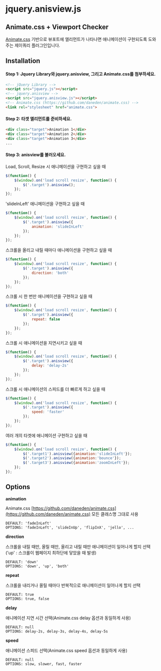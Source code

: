 # jquery.anisview.js
## Animate.css + Viewport Checker
[Animate.css](https://github.com/daneden/animate.css) 기반으로 뷰포트에 엘리먼트가 나타나면 애니메이션이 구현되도록 도와주는 제이쿼리 플러그인입니다.

## Installation

#### Step 1: Jquery Library와 jquery.anisview, 그리고 Animate.css를 첨부하세요.

```html
<!-- jQuery Library -->
<script src="jquery.js"></script>
<!-- jquery.anisview -->
<script src="jquery.anisview.js"></script>
<!-- Animate.css (https://github.com/daneden/animate.css) -->
<link rel="stylesheet" href="animate.css">
```

#### Step 2: 타겟 엘리먼트를 준비하세요.

```html
<div class="target">Animation 1</div>
<div class="target">Animation 2</div>
<div class="target">Animation 3</div>
...
```

#### Step 3: anisview를 불러오세요.

Load, Scroll, Resize 시 애니메이션을 구현하고 싶을 때
```javascript
$(function() {
	$(window).on('load scroll resize', function() {
		$('.target').anisview();
	});
});
```

'slideInLeft' 애니메이션을 구현하고 싶을 때
```javascript
$(function() {
	$(window).on('load scroll resize', function() {
		$('.target').anisview({
			animation: 'slideInLeft'
		});
	});
});
```

스크롤을 올리고 내릴 때마다 애니메이션을 구현하고 싶을 때
```javascript
$(function() {
	$(window).on('load scroll resize', function() {
		$('.target').anisview({
			direction: 'both'
		});
	});
});

```

스크롤 시 한 번만 애니메이션을 구현하고 싶을 때
```javascript
$(function() {
	$(window).on('load scroll resize', function() {
		$('.target').anisview({
			repeat: false
		});
	});
});
```

스크롤 시 애니메이션을 지연시키고 싶을 때
```javascript
$(function() {
	$(window).on('load scroll resize', function() {
		$('.target').anisview({
			delay: 'delay-2s'
		});
	});
});
```

스크롤 시 애니메이션의 스피드를 더 빠르게 하고 싶을 때
```javascript
$(function() {
	$(window).on('load scroll resize', function() {
		$('.target').anisview({
			speed: 'faster'
		});
	});
});
```

여러 개의 타겟에 애니메이션 구현하고 싶을 때
```javascript
$(function() {
	$(window).on('load scroll resize', function() {
		$('.target1').anisview({animation:'slideInLeft'});
		$('.target2').anisview({animation:'bounce'});
		$('.target3').anisview({animation:'zoomInLeft'});
	});
});
```

## Options

**animation**

Animate.css [https://github.com/daneden/animate.css](https://github.com/daneden/animate.css) 모든 클래스명 그대로 사용
```
DEFAULT: 'fadeInLeft'
OPTIONS: 'fadeInLeft', 'slideInUp', 'flipInX', 'jello', ...
```

**direction**

스크롤을 내릴 때만, 올릴 때만, 올리고 내릴 때만 애니메이션이 일어나게 할지 선택  
('up' : 스크롤이 웹페이지 최하단에 닿았을 때 발생)
```
DEFAULT: 'down'
OPTIONS: 'down', 'up', 'both'
```

**repeat**

스크롤을 내리거나 올릴 때마다 반복적으로 애니메이션이 일어나게 할지 선택
```
DEFAULT: true
OPTIONS: true, false
```

**delay**

애니메이션 지연 시간 선택(Animate.css delay 옵션과 동일하게 사용)
```
DEFAULT: null
OPTIONS: delay-2s, delay-3s, delay-4s, delay-5s
```

**speed**

애니메이션 스피드 선택(Animate.css speed 옵션과 동일하게 사용)
```
DEFAULT: null
OPTIONS: slow, slower, fast, faster
```